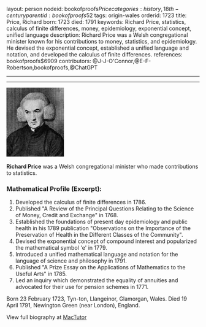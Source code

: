 layout: person
nodeid: bookofproofs$Price
categories: history,18th-century
parentid: bookofproofs$52
tags: origin-wales
orderid: 1723
title: Price, Richard
born: 1723
died: 1791
keywords: Richard Price, statistics, calculus of finite differences, money, epidemiology, exponential concept, unified language
description: Richard Price was a Welsh congregational minister known for his contributions to money, statistics, and epidemiology. He devised the exponential concept, established a unified language and notation, and developed the calculus of finite differences.
references: bookofproofs$6909
contributors: @J-J-O'Connor,@E-F-Robertson,bookofproofs,@ChatGPT

---



---

![Price.jpg](https://github.com/bookofproofs/bookofproofs.github.io/blob/main/_sources/_assets/images/portraits/Price.jpg?raw=true)

**Richard Price** was a Welsh congregational minister who made contributions to statistics.

### Mathematical Profile (Excerpt):
1. Developed the calculus of finite differences in 1786.
2. Published "A Review of the Principal Questions Relating to the Science of Money, Credit and Exchange" in 1768.
3. Established the foundations of present day epidemiology and public health in his 1789 publication "Observations on the Importance of the Preservation of Health in the Different Classes of the Community".
4. Devised the exponential concept of compound interest and popularized the mathematical symbol 'e' in 1779.
5. Introduced a unified mathematical language and notation for the language of science and philosophy in 1791. 
6. Published "A Prize Essay on the Applications of Mathematics to the Useful Arts" in 1785. 
7. Led an inquiry which demonstrated the equality of annuities and advocated for their use for pension schemes in 1771.

Born 23 February 1723, Tyn-ton, Llangeinor, Glamorgan, Wales. Died 19 April 1791, Newington Green (near London), England.

View full biography at [MacTutor](https://mathshistory.st-andrews.ac.uk/Biographies/Price/)
